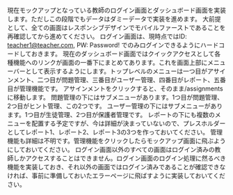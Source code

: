 現在モックアップとなっている教師のログイン画面とダッシュボード画面を実装します。ただしこの段階でもデータはダミーデータで実装を進めます。
大前提として、全ての画面はレスポンシブデザインでモバイルファーストであることを再確認してから進めてください。
ログイン画面は、現時点ではID: teacher1@teacher.com, PW: Password! でのみログインできるようにハードコードしておきます。
現在のダッシュボード画面ではクイックアクセスとして各種機能へのリンクが画面の一番下にまとめてあります。これを画面上部にメニューバーとして表示するようにします。トップレベルのメニューは一つ目がアサインメント、二つ目が問題管理、三番目がユーザー管理、四番目がレポート、五番目が管理機能です。
アサインメントをクリックすると、そのまま/assignmentsに移動します。
問題管理の下にはサブメニューがあります。1つ目が問題管理、2つ目がヒント管理、この2つです。
ユーザー管理の下にはサブメニューがあります。1つ目が生徒管理、2つ目が保護者管理です。
レポートの下にも複数のメニューを配置する予定ですが、今は詳細が決まっていないので、プレスホルダーとしてレポート1、レポート2、レポート3の3つを作っておいてください。
管理機能も詳細は不明です。管理機能をクリックしたらモックアップ画面に飛ぶようにしておいてください。
ログイン画面以外のすべての画面はログイン済みの教師しかアクセスすることはできません。ログイン画面のログイン処理に然るべき機能を実装しておき、それ以外の画面ではログイン済みであることが確認できなければ、事前に準備しておいたエラーページに飛ばすように実装しておいてください。
